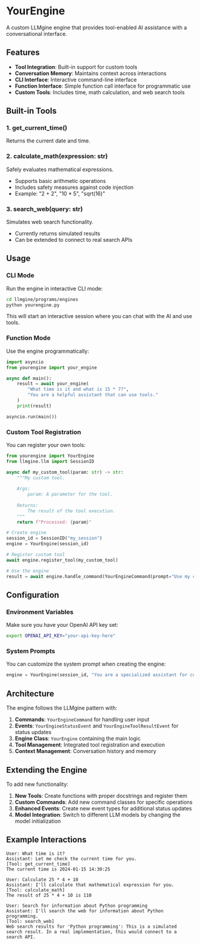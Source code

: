 # YourEngine

A custom LLMgine engine that provides tool-enabled AI assistance with a conversational interface.

## Features

- **Tool Integration**: Built-in support for custom tools
- **Conversation Memory**: Maintains context across interactions
- **CLI Interface**: Interactive command-line interface
- **Function Interface**: Simple function call interface for programmatic use
- **Custom Tools**: Includes time, math calculation, and web search tools

## Built-in Tools

### 1. get_current_time()
Returns the current date and time.

### 2. calculate_math(expression: str)
Safely evaluates mathematical expressions.
- Supports basic arithmetic operations
- Includes safety measures against code injection
- Example: "2 + 2", "10 * 5", "sqrt(16)"

### 3. search_web(query: str)
Simulates web search functionality.
- Currently returns simulated results
- Can be extended to connect to real search APIs

## Usage

### CLI Mode
Run the engine in interactive CLI mode:

```bash
cd llmgine/programs/engines
python yourengine.py
```

This will start an interactive session where you can chat with the AI and use tools.

### Function Mode
Use the engine programmatically:

```python
import asyncio
from yourengine import your_engine

async def main():
    result = await your_engine(
        "What time is it and what is 15 * 7?",
        "You are a helpful assistant that can use tools."
    )
    print(result)

asyncio.run(main())
```

### Custom Tool Registration
You can register your own tools:

```python
from yourengine import YourEngine
from llmgine.llm import SessionID

async def my_custom_tool(param: str) -> str:
    """My custom tool.
    
    Args:
        param: A parameter for the tool.
    
    Returns:
        The result of the tool execution.
    """
    return f"Processed: {param}"

# Create engine
session_id = SessionID("my_session")
engine = YourEngine(session_id)

# Register custom tool
await engine.register_tool(my_custom_tool)

# Use the engine
result = await engine.handle_command(YourEngineCommand(prompt="Use my custom tool"))
```

## Configuration

### Environment Variables
Make sure you have your OpenAI API key set:
```bash
export OPENAI_API_KEY="your-api-key-here"
```

### System Prompts
You can customize the system prompt when creating the engine:
```python
engine = YourEngine(session_id, "You are a specialized assistant for coding tasks.")
```

## Architecture

The engine follows the LLMgine pattern with:

1. **Commands**: `YourEngineCommand` for handling user input
2. **Events**: `YourEngineStatusEvent` and `YourEngineToolResultEvent` for status updates
3. **Engine Class**: `YourEngine` containing the main logic
4. **Tool Management**: Integrated tool registration and execution
5. **Context Management**: Conversation history and memory

## Extending the Engine

To add new functionality:

1. **New Tools**: Create functions with proper docstrings and register them
2. **Custom Commands**: Add new command classes for specific operations
3. **Enhanced Events**: Create new event types for additional status updates
4. **Model Integration**: Switch to different LLM models by changing the model initialization

## Example Interactions

```
User: What time is it?
Assistant: Let me check the current time for you.
[Tool: get_current_time]
The current time is 2024-01-15 14:30:25

User: Calculate 25 * 4 + 10
Assistant: I'll calculate that mathematical expression for you.
[Tool: calculate_math]
The result of 25 * 4 + 10 is 110

User: Search for information about Python programming
Assistant: I'll search the web for information about Python programming.
[Tool: search_web]
Web search results for 'Python programming': This is a simulated search result. In a real implementation, this would connect to a search API.
``` 